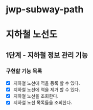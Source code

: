 # jwp-subway-path

# 지하철 노선도
## 1단계 - 지하철 정보 관리 기능
### 구현할 기능 목록
- [x] 지하철 노선에 역을 등록 할 수 있다.
- [x] 지하철 노선에 역을 제거 할 수 있다.
- [x] 지하철 노선을 조회한다.
- [x] 지하철 노선 목록들을 조회한다.
